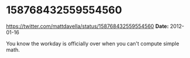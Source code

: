 # 158768432559554560
https://twitter.com/mattdavella/status/158768432559554560
**Date:** 2012-01-16

You know the workday is officially over when you can't compute simple math.
